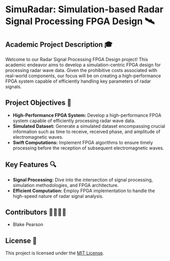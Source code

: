 # SimuRadar: Simulation-based Radar Signal Processing FPGA Design 🛰️

## Academic Project Description 🎓

Welcome to our Radar Signal Processing FPGA Design project! This academic endeavor aims to develop a simulation-centric FPGA design for processing radar wave data. Given the prohibitive costs associated with real-world components, our focus will be on creating a high-performance FPGA system capable of efficiently handling key parameters of radar signals.

## Project Objectives 🎯

- **High-Performance FPGA System:** Develop a high-performance FPGA system capable of efficiently processing radar wave data.
- **Simulated Dataset:** Generate a simulated dataset encompassing crucial information such as time to receive, received phase, and amplitude of electromagnetic waves.
- **Swift Computations:** Implement FPGA algorithms to ensure timely processing before the reception of subsequent electromagnetic waves.

## Key Features 🔍

- **Signal Processing:** Dive into the intersection of signal processing, simulation methodologies, and FPGA architecture.
- **Efficient Computation:** Employ FPGA implementation to handle the high-speed nature of radar signal analysis.

## Contributors 👩‍💻👨‍💻

- Blake Pearson

## License 📜

This project is licensed under the [MIT License](LICENSE).

